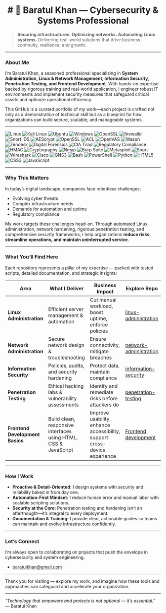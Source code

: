 <div align="center">
<h1># 🚀 Baratul Khan — Cybersecurity & Systems Professional</h1>
</div>

> **Securing infrastructures. Optimizing networks. Automating Linux systems.**
> Delivering real-world solutions that drive business continuity, resilience, and growth.

---

### About Me

I’m Baratul Khan, a seasoned professional specializing in **System Administration, Linux & Network Management, Information Security, Penetration Testing, and Frontend Development**. With hands-on expertise backed by rigorous training and real-world application, I engineer robust IT environments and implement security measures that safeguard critical assets and optimize operational efficiency.

This GitHub is a curated portfolio of my work—each project is crafted not only as a demonstration of technical skill but as a blueprint for how organizations can build secure, scalable, and manageable systems.

---

![Linux](https://img.shields.io/badge/Linux-FCC624?logo=linux&logoColor=black)
![Kali Linux](https://img.shields.io/badge/Kali%20Linux-557C94?logo=kalilinux&logoColor=white)
![Ubuntu](https://img.shields.io/badge/Ubuntu-E95420?logo=ubuntu&logoColor=white)
![Windows](https://img.shields.io/badge/Windows-0078D6?logo=windows&logoColor=white)
![OpenSSL](https://img.shields.io/badge/OpenSSL-721412?logo=openssl&logoColor=white)
![firewalld](https://img.shields.io/badge/firewalld-FC6D26?logo=linux&logoColor=white)
![Snort IDS](https://img.shields.io/badge/Snort%20IDS-CC0000?logo=snort&logoColor=white)
![AEScrypt](https://img.shields.io/badge/AEScrypt-003366?logo=gnupg&logoColor=white)
![OpenSSL](https://img.shields.io/badge/OpenSSL-721412?logo=openssl&logoColor=white)
![ACL](https://img.shields.io/badge/Access%20Control%20Lists-0078D6?logo=linux&logoColor=white)
![OpenVAS](https://img.shields.io/badge/OpenVAS-1A5E9A?logo=openvas&logoColor=white)
![Wazuh](https://img.shields.io/badge/Wazuh-0057A0?logo=wazuh&logoColor=white)
![Zendesk](https://img.shields.io/badge/Zendesk-03363D?logo=zendesk&logoColor=white)
![Digital Forensics](https://img.shields.io/badge/Digital%20Forensics-6A1B9A?logo=linux&logoColor=white)
![CIA Triad](https://img.shields.io/badge/CIA%20Triad-004F7C?logo=datadog&logoColor=white)
![Regulatory Compliance](https://img.shields.io/badge/Compliance-GDPR%2FISO%2FNIST-blueviolet)
![HMAC](https://img.shields.io/badge/HMAC-SHA256-orange)
![Cryptography](https://img.shields.io/badge/Cryptography-Concept-blueviolet)
![Nmap](https://img.shields.io/badge/Nmap-004370?logo=wireshark&logoColor=white)
![Burp Suite](https://img.shields.io/badge/Burp%20Suite-ff6600?logo=burpsuite&logoColor=white)
![Metasploit](https://img.shields.io/badge/Metasploit-000000?logo=metasploit&logoColor=white)
![Snort](https://img.shields.io/badge/Snort-CC0000?logo=snort&logoColor=white)
![Wireshark](https://img.shields.io/badge/Wireshark-1679A7?logo=wireshark&logoColor=white)
![Cisco](https://img.shields.io/badge/Cisco-1BA0D7?logo=cisco&logoColor=white)
![GNS3](https://img.shields.io/badge/GNS3-2D3748?logo=gns3&logoColor=white)
![Bash](https://img.shields.io/badge/Bash-4EAA25?logo=gnubash&logoColor=white)
![PowerShell](https://img.shields.io/badge/PowerShell-5391FE?logo=powershell&logoColor=white)
![Python](https://img.shields.io/badge/Python-3776AB?logo=python&logoColor=white)
![HTML5](https://img.shields.io/badge/HTML5-E34F26?logo=html5&logoColor=white)
![CSS3](https://img.shields.io/badge/CSS3-1572B6?logo=css3&logoColor=white)
![JavaScript](https://img.shields.io/badge/JavaScript-F7DF1E?logo=javascript&logoColor=black)

---

### Why This Matters

In today’s digital landscape, companies face relentless challenges:  
- Evolving cyber threats  
- Complex infrastructure needs  
- Demands for automation and uptime  
- Regulatory compliance  

My work targets these challenges head-on. Through automated Linux administration, network hardening, rigorous penetration testing, and comprehensive security frameworks, I help organizations **reduce risks, streamline operations, and maintain uninterrupted service**.

---

### What You’ll Find Here

Each repository represents a pillar of my expertise — packed with tested scripts, detailed documentation, and strategic insights:

| Area                    | What I Deliver                                       | Business Impact                                       | Explore Repo                                       |
|-------------------------|-----------------------------------------------------|------------------------------------------------------|---------------------------------------------------|
| **Linux Administration**| Efficient server management & automation            | Cut manual workload, boost uptime, enforce policies  | [linux-administration](https://github.com/InfoSec01/linux-administration/blob/main/README.md) |
| **Network Administration** | Secure network design & troubleshooting            | Ensure connectivity, mitigate breaches                | [network-administration](https://github.com/InfoSec01/Network-Administration/blob/main/README.md) |
| **Information Security** | Policies, audits, and security hardening             | Protect data, maintain compliance                      | [information-security](https://github.com/InfoSec01/information-security/blob/main/README.md) |
| **Penetration Testing**  | Ethical hacking labs & vulnerability assessments     | Identify and remediate risks before attackers do       | [penetration-testing](https://github.com/InfoSec01/VAPT-Report/blob/main/README.md) |
| **Frontend Development Basics**   | Build clean, responsive interfaces using HTML, CSS & JavaScript   | Improve usability, enhance accessibility, support cross-device experience   | [Frontend development](https://infosec01.github.io/ufodemo/) |

---

### How I Work

- **Proactive & Detail-Oriented:** I design systems with security and reliability baked in from day one.  
- **Automation-First Mindset:** I reduce human error and manual labor with scalable scripting solutions.  
- **Security at the Core:** Penetration testing and hardening isn’t an afterthought—it’s integral to every deployment.  
- **Documentation & Training:** I provide clear, actionable guides so teams can maintain and evolve infrastructure confidently.

---

### Let’s Connect

I’m always open to collaborating on projects that push the envelope in cybersecurity and system engineering.    
- baratulkhan@gmail.com  

---

Thank you for visiting — explore my work, and imagine how these tools and approaches can safeguard and accelerate your organization.

---

*“Technology that empowers and protects is not optional — it’s essential.”*  
— Baratul Khan
